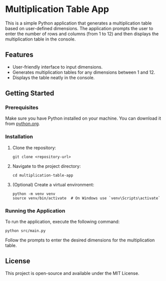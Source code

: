 # Multiplication Table App

This is a simple Python application that generates a multiplication table based on user-defined dimensions. The application prompts the user to enter the number of rows and columns (from 1 to 12) and then displays the multiplication table in the console.

## Features

- User-friendly interface to input dimensions.
- Generates multiplication tables for any dimensions between 1 and 12.
- Displays the table neatly in the console.

## Getting Started

### Prerequisites

Make sure you have Python installed on your machine. You can download it from [python.org](https://www.python.org/downloads/).

### Installation

1. Clone the repository:
   ```
   git clone <repository-url>
   ```
2. Navigate to the project directory:
   ```
   cd multiplication-table-app
   ```
3. (Optional) Create a virtual environment:
   ```
   python -m venv venv
   source venv/bin/activate  # On Windows use `venv\Scripts\activate`
   ```

### Running the Application

To run the application, execute the following command:
```
python src/main.py
```

Follow the prompts to enter the desired dimensions for the multiplication table.

## License

This project is open-source and available under the MIT License.